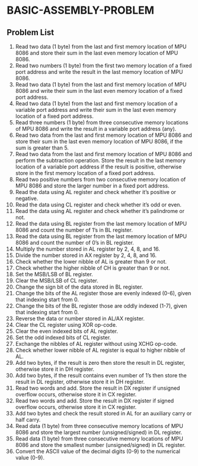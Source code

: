 # BASIC-ASSEMBLY-PROBLEM

## Problem List
01. Read two data (1 byte) from the last and first memory location of MPU 8086 and store their sum in the last even memory location of MPU 8086.
02. Read two numbers (1 byte) from the first two memory location of a fixed port address and write the result in the last memory location of MPU 8086.
03. Read two data (1 byte) from the last and first memory location of MPU 8086 and write their sum in the last even memory location of a fixed port address.
04. Read two data (1 byte) from the last and first memory location of a variable port address and write their sum in the last even memory location of a fixed port address.
05. Read three numbers (1 byte) from three consecutive memory locations of MPU 8086 and write the result in a variable port address (any).
06. Read two data from the last and first memory location of MPU 8086 and store their sum in the last even memory location of MPU 8086, if the sum is greater than 5.
07. Read two data from the last and first memory location of MPU 8086 and perform the subtraction operation. Store the result in the last memory location of a variable port address if the result is positive, otherwise store in the first memory location of a fixed port address.
08. Read two positive numbers from two consecutive memory location of MPU 8086 and store the larger number in a fixed port address.
09. Read the data using AL register and check whether it’s positive or negative.
10. Read the data using CL register and check whether it’s odd or even.
11. Read the data using AL register and check whether it’s palindrome or not.
12. Read the data using BL register from the last memory location of MPU 8086 and count the number of 1’s in BL register.
13. Read the data using BL register from the last memory location of MPU 8086 and count the number of 0’s in BL register.
14. Multiply the number stored in AL register by 2, 4, 8, and 16.
15. Divide the number stored in AX register by 2, 4, 8, and 16.
16. Check whether the lower nibble of AL is greater than 9 or not.
17. Check whether the higher nibble of CH is greater than 9 or not.
18. Set the MSB/LSB of BL register.
19. Clear the MSB/LSB of CL register.
20. Change the sign bit of the data stored in BL register.
21. Change the bits of the AL register those are evenly indexed (0-6), given that indexing start from 0.
22. Change the bits of the BL register those are oddly indexed (1-7), given that indexing start from 0.
23. Reverse the data or number stored in AL/AX register.
24. Clear the CL register using XOR op-code.
25. Clear the even indexed bits of AL register.
26. Set the odd indexed bits of CL register.
27. Exchange the nibbles of AL register without using XCHG op-code.
28. Check whether lower nibble of AL register is equal to higher nibble of AL.
29. Add two bytes, if the result is zero then store the result in DL register, otherwise store it in DH register.
30. Add two bytes, if the result contains even number of 1’s then store the result in DL register, otherwise store it in DH register.
31. Read two words and add. Store the result in DX register if unsigned overflow occurs, otherwise store it in CX register.
32. Read two words and add. Store the result in DX register if signed overflow occurs, otherwise store it in CX register.
33. Add two bytes and check the result stored in AL for an auxiliary carry or half carry.
34. Read data (1 byte) from three consecutive memory locations of MPU 8086 and store the largest number (unsigned/signed) in DL register.
35. Read data (1 byte) from three consecutive memory locations of MPU 8086 and store the smallest number (unsigned/signed) in DL register.
36. Convert the ASCII value of the decimal digits (0-9) to the numerical value (0-9).
